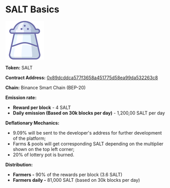 # SALT Basics

![SALT Logo](../.gitbook/assets/salt.svg)

**Token:** SALT

**Contract Address:** [0x89dcddca577f3658a451775d58ea99da532263c8](https://testnet.bscscan.com/address/0x89dcddca577f3658a451775d58ea99da532263c8)

**Chain:** Binance Smart Chain \(BEP-20\)

**Emission rate:**

- **Reward per block** - 4 SALT
- **Daily emission \(Based on 30k blocks per day\)** - 1,200,00 SALT per day

**Deflationary Mechanics:**

- 9.09% will be sent to the developer's address for further development of the platform;
- Farms & pools will get corresponding SALT depending on the multiplier shown on the top left corner;
- 20% of lottery pot is burned.

**Distribution:**

- **Farmers -** 90% of the rewards per block \(3.6 SALT\)
- **Farmers daily -** 81,000 SALT \(based on 30k blocks per day\)

